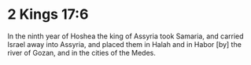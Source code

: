 # 2 Kings 17:6

In the ninth year of Hoshea the king of Assyria took Samaria, and carried Israel away into Assyria, and placed them in Halah and in Habor [by] the river of Gozan, and in the cities of the Medes.